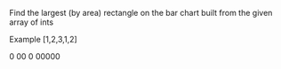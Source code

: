 Find the largest (by area) rectangle on the bar chart built from the given array of ints

Example [1,2,3,1,2]

  0
 00 0
00000